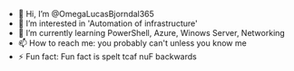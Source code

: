 - 👋 Hi, I’m @OmegaLucasBjorndal365
- 👀 I’m interested in 'Automation of infrastructure'
- 🌱 I’m currently learning PowerShell, Azure, Winows Server, Networking
- 📫 How to reach me: you probably can't unless you know me
- ⚡ Fun fact: Fun fact is spelt tcaf nuF backwards
